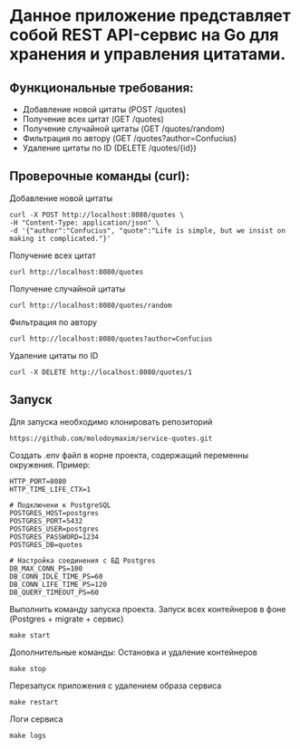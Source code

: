 
# Данное приложение представляет собой REST API-сервис на Go для хранения и управления цитатами.

## Функциональные требования:
- Добавление новой цитаты (POST /quotes)
- Получение всех цитат (GET /quotes)
- Получение случайной цитаты (GET /quotes/random)
- Фильтрация по автору (GET /quotes?author=Confucius)
- Удаление цитаты по ID (DELETE /quotes/{id})

## Проверочные команды (curl):

Добавление новой цитаты
```
curl -X POST http://localhost:8080/quotes \
-H "Content-Type: application/json" \
-d '{"author":"Confucius", "quote":"Life is simple, but we insist on making it complicated."}'
```

Получение всех цитат
```
curl http://localhost:8080/quotes
```

Получение случайной цитаты
```
curl http://localhost:8080/quotes/random
```

Фильтрация по автору
```
curl http://localhost:8080/quotes?author=Confucius
```

Удаление цитаты по ID
```
curl -X DELETE http://localhost:8080/quotes/1
```
## Запуск
Для запуска необходимо клонировать репозиторий
```
https://github.com/molodoymaxim/service-quotes.git
```

Создать .env файл в корне проекта, содержащий переменны окружения.
Пример:
```
HTTP_PORT=8080
HTTP_TIME_LIFE_CTX=1

# Подключени к PostgreSQL
POSTGRES_HOST=postgres
POSTGRES_PORT=5432
POSTGRES_USER=postgres
POSTGRES_PASSWORD=1234
POSTGRES_DB=quotes

# Настройка соединения с БД Postgres
DB_MAX_CONN_PS=100 
DB_CONN_IDLE_TIME_PS=60
DB_CONN_LIFE_TIME_PS=120
DB_QUERY_TIMEOUT_PS=60
```
Выполнить команду запуска проекта.
Запуск всех контейнеров в фоне (Postgres + migrate + сервис)
```
make start
```
Дополнительные команды:
Остановка и удаление контейнеров
```
make stop
```

Перезапуск приложения с удалением образа сервиса
```
make restart
```

Логи сервиса
```
make logs
```
